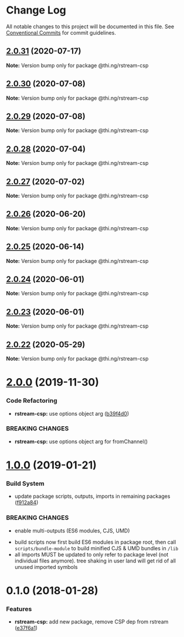 # Change Log

All notable changes to this project will be documented in this file.
See [Conventional Commits](https://conventionalcommits.org) for commit guidelines.

## [2.0.31](https://github.com/thi-ng/umbrella/compare/@thi.ng/rstream-csp@2.0.30...@thi.ng/rstream-csp@2.0.31) (2020-07-17)

**Note:** Version bump only for package @thi.ng/rstream-csp





## [2.0.30](https://github.com/thi-ng/umbrella/compare/@thi.ng/rstream-csp@2.0.29...@thi.ng/rstream-csp@2.0.30) (2020-07-08)

**Note:** Version bump only for package @thi.ng/rstream-csp





## [2.0.29](https://github.com/thi-ng/umbrella/compare/@thi.ng/rstream-csp@2.0.28...@thi.ng/rstream-csp@2.0.29) (2020-07-08)

**Note:** Version bump only for package @thi.ng/rstream-csp





## [2.0.28](https://github.com/thi-ng/umbrella/compare/@thi.ng/rstream-csp@2.0.27...@thi.ng/rstream-csp@2.0.28) (2020-07-04)

**Note:** Version bump only for package @thi.ng/rstream-csp





## [2.0.27](https://github.com/thi-ng/umbrella/compare/@thi.ng/rstream-csp@2.0.26...@thi.ng/rstream-csp@2.0.27) (2020-07-02)

**Note:** Version bump only for package @thi.ng/rstream-csp





## [2.0.26](https://github.com/thi-ng/umbrella/compare/@thi.ng/rstream-csp@2.0.25...@thi.ng/rstream-csp@2.0.26) (2020-06-20)

**Note:** Version bump only for package @thi.ng/rstream-csp





## [2.0.25](https://github.com/thi-ng/umbrella/compare/@thi.ng/rstream-csp@2.0.24...@thi.ng/rstream-csp@2.0.25) (2020-06-14)

**Note:** Version bump only for package @thi.ng/rstream-csp





## [2.0.24](https://github.com/thi-ng/umbrella/compare/@thi.ng/rstream-csp@2.0.23...@thi.ng/rstream-csp@2.0.24) (2020-06-01)

**Note:** Version bump only for package @thi.ng/rstream-csp





## [2.0.23](https://github.com/thi-ng/umbrella/compare/@thi.ng/rstream-csp@2.0.22...@thi.ng/rstream-csp@2.0.23) (2020-06-01)

**Note:** Version bump only for package @thi.ng/rstream-csp





## [2.0.22](https://github.com/thi-ng/umbrella/compare/@thi.ng/rstream-csp@2.0.21...@thi.ng/rstream-csp@2.0.22) (2020-05-29)

**Note:** Version bump only for package @thi.ng/rstream-csp





# [2.0.0](https://github.com/thi-ng/umbrella/compare/@thi.ng/rstream-csp@1.0.33...@thi.ng/rstream-csp@2.0.0) (2019-11-30)

### Code Refactoring

* **rstream-csp:** use options object arg ([b39f4d0](https://github.com/thi-ng/umbrella/commit/b39f4d023fdb90d5ad095b2e50d76e69c2b50843))

### BREAKING CHANGES

* **rstream-csp:** use options object arg for fromChannel()

# [1.0.0](https://github.com/thi-ng/umbrella/compare/@thi.ng/rstream-csp@0.1.125...@thi.ng/rstream-csp@1.0.0) (2019-01-21)

### Build System

* update package scripts, outputs, imports in remaining packages ([f912a84](https://github.com/thi-ng/umbrella/commit/f912a84))

### BREAKING CHANGES

* enable multi-outputs (ES6 modules, CJS, UMD)

- build scripts now first build ES6 modules in package root, then call
  `scripts/bundle-module` to build minified CJS & UMD bundles in `/lib`
- all imports MUST be updated to only refer to package level
  (not individual files anymore). tree shaking in user land will get rid of
  all unused imported symbols

<a name="0.1.0"></a>
# 0.1.0 (2018-01-28)

### Features

* **rstream-csp:** add new package, remove CSP dep from rstream ([e37f6a1](https://github.com/thi-ng/umbrella/commit/e37f6a1))
